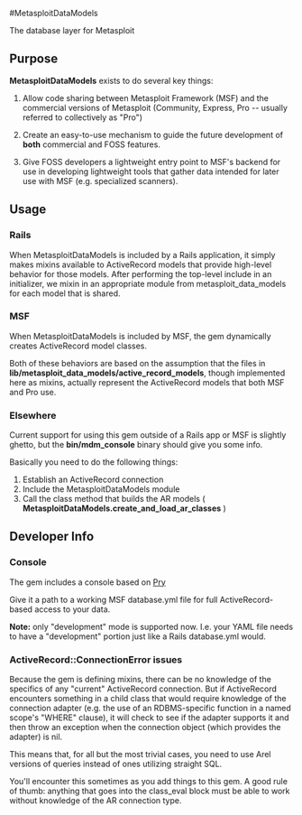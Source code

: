 #MetasploitDataModels

The database layer for Metasploit


## Purpose
__MetasploitDataModels__ exists to do several key things:

1. Allow code sharing between Metasploit Framework (MSF) and the commercial versions of Metasploit (Community, Express, Pro -- usually referred to collectively as "Pro")

2. Create an easy-to-use mechanism to guide the future development of __both__ commercial and FOSS features.

3. Give FOSS developers a lightweight entry point to MSF's backend for use in developing lightweight tools that gather data intended for later use with MSF (e.g. specialized scanners).

## Usage

### Rails

When MetasploitDataModels is included by a Rails application, it simply makes
mixins available to ActiveRecord models that provide high-level
behavior for those models.  After performing the top-level include in an initializer, we mixin in an appropriate module from metasploit_data_models for each model that is shared.


### MSF
When MetasploitDataModels is included by MSF, the gem dynamically creates
ActiveRecord model classes.

Both of these behaviors are based on the assumption that the files in
__lib/metasploit_data_models/active_record_models__, though implemented here as
mixins, actually represent the ActiveRecord models that both MSF and
Pro use.

### Elsewhere
Current support for using this gem outside of a Rails app or MSF is slightly ghetto, but the __bin/mdm_console__ binary should give you some info.

Basically you need to do the following things:

1. Establish an ActiveRecord connection
2. Include the MetasploitDataModels module
3. Call the class method that builds the AR models ( __MetasploitDataModels.create_and_load_ar_classes__ )


## Developer Info

### Console
The gem includes a console based on [Pry](https://github.com/pry/pry/)

Give it a path to a working MSF database.yml file for full
ActiveRecord-based access to your data.

__Note:__ only "development" mode is supported now.  I.e. your YAML file
needs to have a "development" portion just like a Rails database.yml
would.

### ActiveRecord::ConnectionError issues
Because the gem is defining mixins, there can be no knowledge of the
specifics of any "current" ActiveRecord connection.  But if ActiveRecord
encounters something in a child class that would require knowledge of
the connection adapter (e.g. the use of an RDBMS-specific function in
a named scope's "WHERE" clause), it will check to see if the adapter
supports it and then throw an exception when the connection object
(which provides the adapter) is nil.

This means that, for all but the most trivial cases, you need to use Arel 
versions of queries instead of ones utilizing straight SQL.

You'll encounter this sometimes as you add things to this gem.  A good
rule of thumb: anything that goes into the class_eval block must be able
to work without knowledge of the AR connection type.
